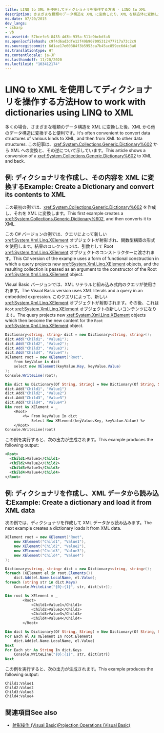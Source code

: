 ```yaml
---
title: LINQ to XML を使用してディクショナリを操作する方法 - LINQ to XML
description: さまざまな種類のデータ構造を XML に変換したり、XML を構造体に変換したりすることができます。 Generic.Dictionary を XML に変換して元に戻す例を次に示します。
ms.date: 07/20/2015
dev_langs:
- csharp
- vb
ms.assetid: 57bcefe3-8433-4d3b-935a-511c9bcbdfa8
ms.openlocfilehash: c9f4d6ad3dfe12f49b907095312477717a73c2c9
ms.sourcegitcommit: 6d1ae17e60384f3b5953ca7b45ac859ec6d4c3a0
ms.translationtype: HT
ms.contentlocale: ja-JP
ms.lasthandoff: 11/20/2020
ms.locfileid: "103412174"
---
```

# <a name="how-to-work-with-dictionaries-using-linq-to-xml"></a><span data-ttu-id="03746-104">LINQ to XML を使用してディクショナリを操作する方法</span><span class="sxs-lookup"><span data-stu-id="03746-104">How to work with dictionaries using LINQ to XML</span></span>

<span data-ttu-id="03746-105">多くの場合、さまざまな種類のデータ構造を XML に変換した後、XML から他のデータ構造に変換すると便利です。</span><span class="sxs-lookup"><span data-stu-id="03746-105">It's often convenient to convert data structures of various kinds to XML, and then from XML to other data structures.</span></span> <span data-ttu-id="03746-106">この記事は、<xref:System.Collections.Generic.Dictionary%602> から XML への変換と、その逆について示しています。</span><span class="sxs-lookup"><span data-stu-id="03746-106">This article shows a conversion of a <xref:System.Collections.Generic.Dictionary%602> to XML and back.</span></span>

## <a name="example-create-a-dictionary-and-convert-its-contents-to-xml"></a><span data-ttu-id="03746-107">例: ディクショナリを作成し、その内容を XML に変換する</span><span class="sxs-lookup"><span data-stu-id="03746-107">Example: Create a Dictionary and convert its contents to XML</span></span>

<span data-ttu-id="03746-108">この最初の例では、<xref:System.Collections.Generic.Dictionary%602> を作成し、それを XML に変換します。</span><span class="sxs-lookup"><span data-stu-id="03746-108">This first example creates a <xref:System.Collections.Generic.Dictionary%602>, and then converts it to XML.</span></span>

<span data-ttu-id="03746-109">この C# バージョンの例では、クエリによって新しい <xref:System.Xml.Linq.XElement> オブジェクトが射影され、関数型構築の形式を使用します。結果のコレクションは、引数として Root <xref:System.Xml.Linq.XElement> オブジェクトのコンストラクターに渡されます。</span><span class="sxs-lookup"><span data-stu-id="03746-109">This C# version of the example uses a form of functional construction in which a query projects new <xref:System.Xml.Linq.XElement> objects, and the resulting collection is passed as an argument to the constructor of the Root <xref:System.Xml.Linq.XElement> object.</span></span>

<span data-ttu-id="03746-110">Visual Basic バージョンでは、XML リテラルと組み込み式内のクエリが使用されます。</span><span class="sxs-lookup"><span data-stu-id="03746-110">The Visual Basic version uses XML literals and a query in an embedded expression.</span></span> <span data-ttu-id="03746-111">このクエリによって、新しい <xref:System.Xml.Linq.XElement> オブジェクトが射影されます。その後、これは `Root` <xref:System.Xml.Linq.XElement> オブジェクトの新しいコンテンツになります。</span><span class="sxs-lookup"><span data-stu-id="03746-111">The query projects new <xref:System.Xml.Linq.XElement> objects which then become the new content for the `Root` <xref:System.Xml.Linq.XElement> object.</span></span>

```csharp
Dictionary<string, string> dict = new Dictionary<string, string>();
dict.Add("Child1", "Value1");
dict.Add("Child2", "Value2");
dict.Add("Child3", "Value3");
dict.Add("Child4", "Value4");
XElement root = new XElement("Root",
    from keyValue in dict
    select new XElement(keyValue.Key, keyValue.Value)
);
Console.WriteLine(root);
```

```vb
Dim dict As Dictionary(Of String, String) = New Dictionary(Of String, String)()
dict.Add("Child1", "Value1")
dict.Add("Child2", "Value2")
dict.Add("Child3", "Value3")
dict.Add("Child4", "Value4")
Dim root As XElement = _
    <Root>
        <%= From keyValue In dict _
            Select New XElement(keyValue.Key, keyValue.Value) %>
    </Root>
Console.WriteLine(root)
```

<span data-ttu-id="03746-112">この例を実行すると、次の出力が生成されます。</span><span class="sxs-lookup"><span data-stu-id="03746-112">This example produces the following output:</span></span>

```xml
<Root>
  <Child1>Value1</Child1>
  <Child2>Value2</Child2>
  <Child3>Value3</Child3>
  <Child4>Value4</Child4>
</Root>
```

## <a name="example-create-a-dictionary-and-load-it-from-xml-data"></a><span data-ttu-id="03746-113">例: ディクショナリを作成し、XML データから読み込む</span><span class="sxs-lookup"><span data-stu-id="03746-113">Example: Create a dictionary and load it from XML data</span></span>

<span data-ttu-id="03746-114">次の例では、ディクショナリを作成して XML データから読み込みます。</span><span class="sxs-lookup"><span data-stu-id="03746-114">The next example creates a dictionary loads it from XML data.</span></span>

```csharp
XElement root = new XElement("Root",
    new XElement("Child1", "Value1"),
    new XElement("Child2", "Value2"),
    new XElement("Child3", "Value3"),
    new XElement("Child4", "Value4")
);

Dictionary<string, string> dict = new Dictionary<string, string>();
foreach (XElement el in root.Elements())
    dict.Add(el.Name.LocalName, el.Value);
foreach (string str in dict.Keys)
    Console.WriteLine("{0}:{1}", str, dict[str]);
```

```vb
Dim root As XElement = _
        <Root>
            <Child1>Value1</Child1>
            <Child2>Value2</Child2>
            <Child3>Value3</Child3>
            <Child4>Value4</Child4>
        </Root>

Dim dict As Dictionary(Of String, String) = New Dictionary(Of String, String)
For Each el As XElement In root.Elements
    dict.Add(el.Name.LocalName, el.Value)
Next
For Each str As String In dict.Keys
    Console.WriteLine("{0}:{1}", str, dict(str))
Next
```

<span data-ttu-id="03746-115">この例を実行すると、次の出力が生成されます。</span><span class="sxs-lookup"><span data-stu-id="03746-115">This example produces the following output:</span></span>

```output
Child1:Value1
Child2:Value2
Child3:Value3
Child4:Value4
```

## <a name="see-also"></a><span data-ttu-id="03746-116">関連項目</span><span class="sxs-lookup"><span data-stu-id="03746-116">See also</span></span>

- [<span data-ttu-id="03746-117">射影操作 (Visual Basic)</span><span class="sxs-lookup"><span data-stu-id="03746-117">Projection Operations (Visual Basic)</span></span>](../../visual-basic/programming-guide/concepts/linq/projection-operations.md)
